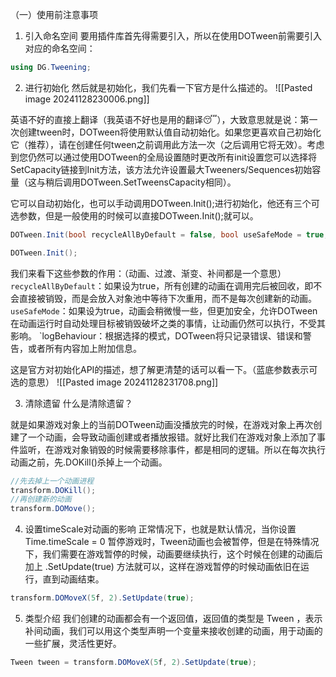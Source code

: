 （一）使用前注意事项
1. 引入命名空间
要用插件库首先得需要引入，所以在使用DOTween前需要引入对应的命名空间：

```cs
using DG.Tweening;
```

2. 进行初始化
然后就是初始化，我们先看一下官方是什么描述的。
![[Pasted image 20241128230006.png]]

英语不好的直接上翻译（我英语不好也是用的翻译😴），大致意思就是说：第一次创建tween时，DOTween将使用默认值自动初始化。如果您更喜欢自己初始化它（推荐），请在创建任何tween之前调用此方法一次（之后调用它将无效）。考虑到您仍然可以通过使用DOTween的全局设置随时更改所有init设置您可以选择将SetCapacity链接到Init方法，该方法允许设置最大Tweeners/Sequences初始容量（这与稍后调用DOTween.SetTweensCapacity相同）。

它可以自动初始化，也可以手动调用DOTween.Init();进行初始化，他还有三个可选参数，但是一般使用的时候可以直接DOTween.Init();就可以。

```cs
DOTween.Init(bool recycleAllByDefault = false, bool useSafeMode = true, LogBehaviour logBehaviour = LogBehaviour.ErrorsOnly)

DOTween.Init();
```

我们来看下这些参数的作用：（动画、过渡、渐变、补间都是一个意思）
`recycleAllByDefault`：如果设为true，所有创建的动画在调用完后被回收，即不会直接被销毁，而是会放入对象池中等待下次重用，而不是每次创建新的动画。
`useSafeMode`：如果设为true，动画会稍微慢一些，但更加安全，允许DOTween在动画运行时自动处理目标被销毁破坏之类的事情，让动画仍然可以执行，不受其影响。
`logBehaviour：根据选择的模式，DOTween将只记录错误、错误和警告，或者所有内容加上附加信息。

这是官方对初始化API的描述，想了解更清楚的话可以看一下。（蓝底参数表示可选的意思）
![[Pasted image 20241128231708.png]]

3. 清除遗留
什么是清除遗留？

就是如果游戏对象上的当前DOTween动画没播放完的时候，在游戏对象上再次创建了一个动画，会导致动画创建或者播放报错。就好比我们在游戏对象上添加了事件监听，在游戏对象销毁的时候需要移除事件，都是相同的逻辑。所以在每次执行动画之前，先.DOKill()杀掉上一个动画。
```cs
//先去掉上一个动画进程
transform.DOKill();
//再创建新的动画
transform.DOMove();
```

4. 设置timeScale对动画的影响
正常情况下，也就是默认情况，当你设置Time.timeScale = 0 暂停游戏时，Tween动画也会被暂停，但是在特殊情况下，我们需要在游戏暂停的时候，动画要继续执行，这个时候在创建的动画后加上 .SetUpdate(true) 方法就可以，这样在游戏暂停的时候动画依旧在运行，直到动画结束。
```cs
transform.DOMoveX(5f, 2).SetUpdate(true);
```

5. 类型介绍
我们创建的动画都会有一个返回值，返回值的类型是 Tween ，表示补间动画，我们可以用这个类型声明一个变量来接收创建的动画，用于动画的一些扩展，灵活性更好。
```cs
Tween tween = transform.DOMoveX(5f, 2).SetUpdate(true);
```
